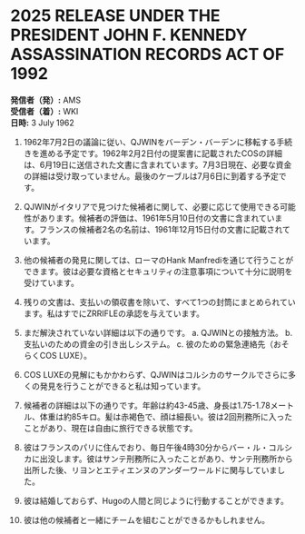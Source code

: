# 2025 RELEASE UNDER THE PRESIDENT JOHN F. KENNEDY ASSASSINATION RECORDS ACT OF 1992

**発信者（発）:** AMS  
**受信者（着）:** WKI  
**日時:** 3 July 1962  

1. 1962年7月2日の議論に従い、QJWINをバーデン・バーデンに移転する手続きを進める予定です。1962年2月2日付の提案書に記載されたCOSの詳細は、6月19日に送信された文書に含まれています。7月3日現在、必要な資金の詳細は受け取っていません。最後のケーブルは7月6日に到着する予定です。

2. QJWINがイタリアで見つけた候補者に関して、必要に応じて使用できる可能性があります。候補者の評価は、1961年5月10日付の文書に含まれています。フランスの候補者2名の名前は、1961年12月15日付の文書に記載されています。

3. 他の候補者の発見に関しては、ローマのHank Manfrediを通じて行うことができます。彼は必要な資格とセキュリティの注意事項について十分に説明を受けています。

4. 残りの文書は、支払いの領収書を除いて、すべて1つの封筒にまとめられています。私はすでにZRRIFLEの承認を与えています。

5. まだ解決されていない詳細は以下の通りです。
   a. QJWINとの接触方法。
   b. 支払いのための資金の引き出しシステム。
   c. 彼のための緊急連絡先（おそらくCOS LUXE）。

6. COS LUXEの見解にもかかわらず、QJWINはコルシカのサークルでさらに多くの発見を行うことができると私は知っています。

7. 候補者の詳細は以下の通りです。年齢は約43-45歳、身長は1.75-1.78メートル、体重は約85キロ。髪は赤褐色で、顔は細長い。彼は2回刑務所に入ったことがあり、現在は自由に旅行できる状態です。

8. 彼はフランスのパリに住んでおり、毎日午後4時30分からバー・ル・コルシカに出没します。彼はサンテ刑務所に入ったことがあり、サンテ刑務所から出所した後、リヨンとエティエンヌのアンダーワールドに関与していました。

9. 彼は結婚しておらず、Hugoの人間と同じように行動することができます。

10. 彼は他の候補者と一緒にチームを組むことができるかもしれません。